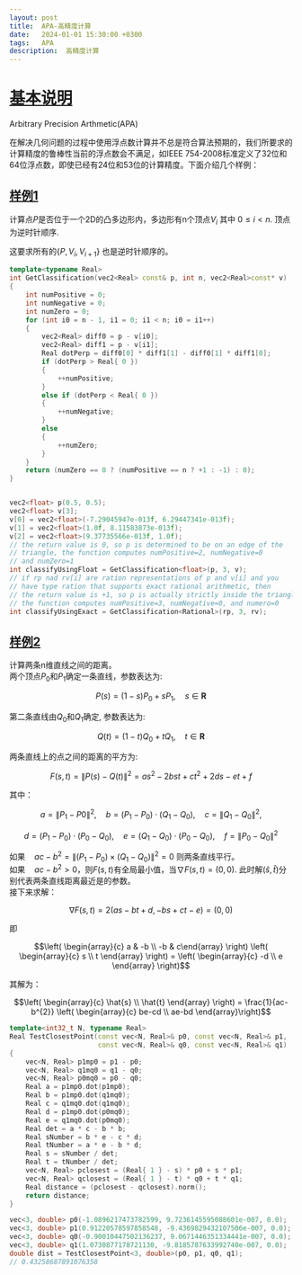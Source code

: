 ```yaml
---
layout: post
title:  APA-高精度计算
date:   2024-01-01 15:30:00 +0300
tags:   APA
description:  高精度计算
---
```


# [基本说明](#基本说明)

Arbitrary Precision Arthmetic(APA)   

在解决几何问题的过程中使用浮点数计算并不总是符合算法预期的，我们所要求的计算精度的鲁棒性当前的浮点数会不满足，如IEEE 754-2008标准定义了32位和64位浮点数，即使已经有24位和53位的计算精度。下面介绍几个样例：

## [样例1](#样例1)

计算点$P$是否位于一个2D的凸多边形内，多边形有n个顶点$V_{i}$ 其中 $0\leq i<n$. 顶点为逆时针顺序.  

这要求所有的$\{P, V_{i}, V_{i+1}\}$ 也是逆时针顺序的。
``` cpp
template<typename Real>
int GetClassification(vec2<Real> const& p, int n, vec2<Real>const* v)
{
	int numPositive = 0;
	int numNegative = 0;
	int numZero = 0;
	for (int i0 = n - 1, i1 = 0; i1 < n; i0 = i1++)
	{
		vec2<Real> diff0 = p - v[i0];
		vec2<Real> diff1 = p - v[i1];
		Real dotPerp = diff0[0] * diff1[1] - diff0[1] * diff1[0];
		if (dotPerp > Real{ 0 })
		{
			++numPositive;
		}
		else if (dotPerp < Real{ 0 })
		{
			++numNegative;
		}
		else
		{
			++numZero;
		}
	}
	return (numZero == 0 ? (numPositive == n ? +1 : -1) : 0);
}


vec2<float> p(0.5, 0.5);
vec2<float> v[3];
v[0] = vec2<float>(-7.29045947e-013f, 6.29447341e-013f);
v[1] = vec2<float>(1.0f, 8.11583873e-013f);
v[2] = vec2<float>(9.37735566e-013f, 1.0f);
// the return value is 0, so p is determined to be on an edge of the 
// triangle, the function computes numPositive=2, numNegative=0 
// and numZero=1
int classifyUsingFloat = GetClassification<float>(p, 3, v);
// if rp nad rv[i] are ration representations of p and v[i] and you 
// have type ration that supports exact rational arithmetic, then
// the return value is +1, so p is actually strictly inside the triangle.
// the function computes numPositive=3, numNegative=0, and numero=0
int classifyUsingExact = GetClassification<Rational>(rp, 3, rv);
```

## [样例2](#样例2)
计算两条n维直线之间的距离。  
两个顶点$P_{0}$和$P_{1}$确定一条直线，参数表达为:  

$$P(s)=(1-s)P_{0} + sP_{1},\quad s\in \mathbf{R}$$   

第二条直线由$Q_{0}$和$Q_{1}$确定, 参数表达为:  

$$Q(t)=(1-t)Q_{0} + tQ_{1},\quad t\in \mathbf{R}$$  

两条直线上的点之间的距离的平方为:   

$$F(s,t)=\|P(s)-Q(t)\|^{2} = as^{2}-2bst+ct^{2}+2ds-et+f$$  

其中：  

$$a=\|P_{1}-P{0}\|^{2}, \quad b=(P_{1}-P_{0})\cdot(Q_{1}-Q_{0}), \quad c=\|Q_{1}-Q_{0}\|^{2}, $$   

$$d=(P_{1}-P_{0})\cdot(P_{0}-Q_{0}), \quad e=(Q_{1}-Q_{0})\cdot(P_{0}-Q_{0}), \quad f=\|P_{0}-Q_{0}\|^{2}$$  

如果$\quad ac-b^{2}=\|(P_{1}-P_{0})\times (Q_{1}-Q_{0})\|^{2}=0$ 则两条直线平行。  
如果$\quad ac-b^{2}>0$，则$F(s,t)$有全局最小值，当$\nabla F(s,t)=(0,0)$. 此时解$(\hat{s}, \hat{t})$分别代表两条直线距离最近是的参数。  
接下来求解：

$$\nabla F(s,t)=2(as-bt+d, -bs+ct-e)=(0,0)$$

即    

$$\left( \begin{array}{c} a & -b \\ -b & c\end{array} \right) \left( \begin{array}{c} s \\ t \end{array} \right) = \left( \begin{array}{c} -d \\ e \end{array} \right)$$

其解为： 

$$\left( \begin{array}{c} \hat{s} \\ \hat{t} \end{array} \right) = \frac{1}{ac-b^{2}} \left( \begin{array}{c} be-cd \\ ae-bd \end{array}\right)$$

```cpp
template<int32_t N, typename Real>
Real TestClosestPoint(const vec<N, Real>& p0, const vec<N, Real>& p1,
	                  const vec<N, Real>& q0, const vec<N, Real>& q1)
{
	vec<N, Real> p1mp0 = p1 - p0;
	vec<N, Real> q1mq0 = q1 - q0;
	vec<N, Real> p0mq0 = p0 - q0;
	Real a = p1mp0.dot(p1mp0);
	Real b = p1mp0.dot(q1mq0);
	Real c = q1mq0.dot(q1mq0);
	Real d = p1mp0.dot(p0mq0);
	Real e = q1mq0.dot(p0mq0);
	Real det = a * c - b * b;
	Real sNumber = b * e - c * d;
	Real tNumber = a * e - b * d;
	Real s = sNumber / det;
	Real t = tNumber / det;
	vec<N, Real> pclosest = (Real{ 1 } - s) * p0 + s * p1;
	vec<N, Real> qclosest = (Real{ 1 } - t) * q0 + t * q1;
	Real distance = (pclosest - qclosest).norm();
	return distance;
}

vec<3, double> p0(-1.0896217473782599, 9.7236145595088601e-007, 0.0);
vec<3, double> p1(0.91220578597858548, -9.4369829432107506e-007, 0.0);
vec<3, double> q0(-0.90010447502136237, 9.0671446351334441e-007, 0.0);
vec<3, double> q1(1.0730877178721130, -9.8185787633992740e-007, 0.0);
double dist = TestClosestPoint<3, double>(p0, p1, q0, q1);
// 0.43258687891076358
```

